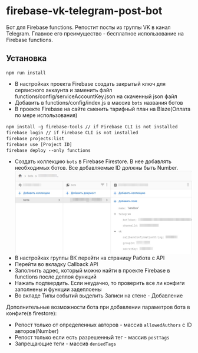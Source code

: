 # firebase-vk-telegram-post-bot

Бот для Firebase functions. Репостит посты из группы VK в канал Telegram.
Главное его преимущество - бесплатное использование на Firebase functions.

## Установка

```
npm run install
```

- В настройках проекта Firebase создать закрытый ключ для сервисного аккаунта и заменить файл functions/config/serviceAccountKey.json на скаченный json файл
- Добавить в functions/config/index.js в массив `bots` названия ботов
- В проекте Firebase на сайте сменить тарифный план на Blaze(Оплата по мере использования)

```
npm install -g firebase-tools // if Firebase CLI is not installed
firebase login // if Firebase CLI is not installed
firebase projects:list
firebase use [Project ID]
firebase deploy --only functions
```

- Создать коллекцию `bots` в Firebase Firestore. В нее добавлять необходимых ботов. Все добавляемые ID должны быть Number.![Пример с необходимыми полями](/example.jpg)
- В настройках группы ВК перейти на страницу Работа с API
- Перейти во вкладку Callback API
- Заполнить адрес, который можно найти в проекте Firebase в functions после деплоя функций
- Нажать подтвердить. Если неудачно, то проверить все ли конфиги заполнены и функции задеплоены
- Во вкладе Типы событий выделить Записи на стене - Добавление

Дополнительные возможности бота при добавлении параметров бота в конфиге(в firestore):

- Репост только от определенных авторов - массив `allowedAuthors` с ID авторов(Number)
- Репост только если есть разрешенный тег - массив `postTags`
- Запрещающие теги - массив `deniedTags`
